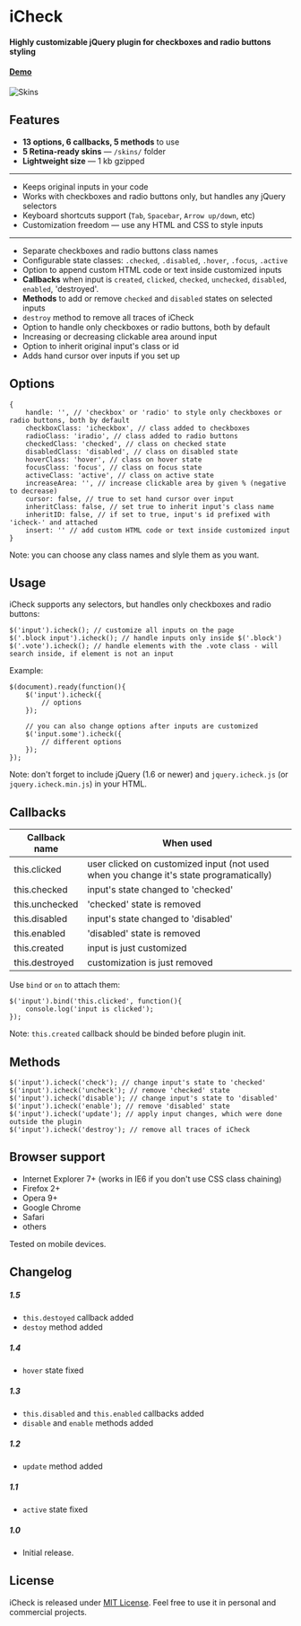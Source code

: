 # iCheck

#### Highly customizable jQuery plugin for checkboxes and radio buttons styling
#### [Demo](http://damirfoy.com/projects/icheck/)

![Skins](http://damirfoy.com/projects/icheck/example.png)

## Features

* **13 options, 6 callbacks, 5 methods** to use
* **5 Retina-ready skins** — `/skins/` folder
* **Lightweight size** — 1 kb gzipped

---

* Keeps original inputs in your code
* Works with checkboxes and radio buttons only, but handles any jQuery selectors
* Keyboard shortcuts support (`Tab`, `Spacebar`, `Arrow up/down`, etc)
* Customization freedom &mdash; use any HTML and CSS to style inputs

---

* Separate checkboxes and radio buttons class names
* Configurable state classes: `.checked`, `.disabled`, `.hover`, `.focus`, `.active`
* Option to append custom HTML code or text inside customized inputs
* **Callbacks** when input is `created`, `clicked`, `checked`, `unchecked`, `disabled`, `enabled`, 'destroyed'.
* **Methods** to add or remove `checked` and `disabled` states on selected inputs
* `destroy` method to remove all traces of iCheck
* Option to handle only checkboxes or radio buttons, both by default
* Increasing or decreasing clickable area around input
* Option to inherit original input's class or id
* Adds hand cursor over inputs if you set up

## Options

    {
        handle: '', // 'checkbox' or 'radio' to style only checkboxes or radio buttons, both by default
        checkboxClass: 'icheckbox', // class added to checkboxes
        radioClass: 'iradio', // class added to radio buttons
        checkedClass: 'checked', // class on checked state
        disabledClass: 'disabled', // class on disabled state
        hoverClass: 'hover', // class on hover state
        focusClass: 'focus', // class on focus state
        activeClass: 'active', // class on active state
        increaseArea: '', // increase clickable area by given % (negative to decrease)
        cursor: false, // true to set hand cursor over input
        inheritClass: false, // set true to inherit input's class name
        inheritID: false, // if set to true, input's id prefixed with 'icheck-' and attached
        insert: '' // add custom HTML code or text inside customized input
    }

Note: you can choose any class names and slyle them as you want.

## Usage

iCheck supports any selectors, but handles only checkboxes and radio buttons:

    $('input').icheck(); // customize all inputs on the page
    $('.block input').icheck(); // handle inputs only inside $('.block')
    $('.vote').icheck(); // handle elements with the .vote class - will search inside, if element is not an input

Example:

    $(document).ready(function(){
        $('input').icheck({
            // options
        });

        // you can also change options after inputs are customized
        $('input.some').icheck({
            // different options
        });
    });

Note: don't forget to include jQuery (1.6 or newer) and `jquery.icheck.js` (or `jquery.icheck.min.js`) in your HTML.

## Callbacks

<table>
  <thead>
    <tr>
      <th>Callback name</th>
      <th>When used</th>
    </tr>
  </thead>
  <tbody>
    <tr>
      <td>this.clicked</td>
      <td>user clicked on customized input (not used when you change it's state programatically)</td>
    </tr>
    <tr>
      <td>this.checked</td>
      <td>input's state changed to 'checked'</td>
    </tr>
    <tr>
      <td>this.unchecked</td>
      <td>'checked' state is removed</td>
    </tr>
    <tr>
      <td>this.disabled</td>
      <td>input's state changed to 'disabled'</td>
    </tr>
    <tr>
      <td>this.enabled</td>
      <td>'disabled' state is removed</td>
    </tr>
    <tr>
      <td>this.created</td>
      <td>input is just customized</td>
    </tr>
    <tr>
      <td>this.destroyed</td>
      <td>customization is just removed</td>
    </tr>
  </tbody>
</table>

Use `bind` or `on` to attach them:

    $('input').bind('this.clicked', function(){
        console.log('input is clicked');
    });

Note: `this.created` callback should be binded before plugin init.

## Methods

    $('input').icheck('check'); // change input's state to 'checked'
    $('input').icheck('uncheck'); // remove 'checked' state
    $('input').icheck('disable'); // change input's state to 'disabled'
    $('input').icheck('enable'); // remove 'disabled' state
    $('input').icheck('update'); // apply input changes, which were done outside the plugin
    $('input').icheck('destroy'); // remove all traces of iCheck

## Browser support

* Internet Explorer 7+ (works in IE6 if you don't use CSS class chaining)
* Firefox 2+
* Opera 9+
* Google Chrome
* Safari
* others

Tested on mobile devices.

## Changelog

##### 1.5

* `this.destoyed` callback added
* `destoy` method added

##### 1.4

* `hover` state fixed

##### 1.3

* `this.disabled` and `this.enabled` callbacks added
* `disable` and `enable` methods added

##### 1.2

* `update` method added

##### 1.1

* `active` state fixed

##### 1.0

* Initial release.

## License

iCheck is released under [MIT License](http://en.wikipedia.org/wiki/MIT_License). Feel free to use it in personal and commercial projects.